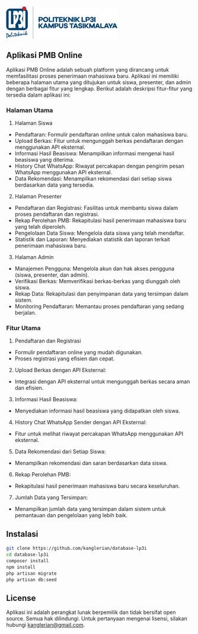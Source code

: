 <p align="left">
    <a href="https://laravel.com" target="_blank">
        <img src="https://raw.githubusercontent.com/kanglerian/database-lp3i/master/public/img/lp3i-logo.svg" width="300">
    </a>
</p>

## Aplikasi PMB Online

Aplikasi PMB Online adalah sebuah platform yang dirancang untuk memfasilitasi proses penerimaan mahasiswa baru. Aplikasi ini memiliki beberapa halaman utama yang ditujukan untuk siswa, presenter, dan admin dengan berbagai fitur yang lengkap. Berikut adalah deskripsi fitur-fitur yang tersedia dalam aplikasi ini:

### Halaman Utama

1. Halaman Siswa

- Pendaftaran: Formulir pendaftaran online untuk calon mahasiswa baru.
- Upload Berkas: Fitur untuk mengunggah berkas pendaftaran dengan menggunakan API eksternal.
- Informasi Hasil Beasiswa: Menampilkan informasi mengenai hasil beasiswa yang diterima.
- History Chat WhatsApp: Riwayat percakapan dengan pengirim pesan WhatsApp menggunakan API eksternal.
- Data Rekomendasi: Menampilkan rekomendasi dari setiap siswa berdasarkan data yang tersedia.

2. Halaman Presenter

- Pendaftaran dan Registrasi: Fasilitas untuk membantu siswa dalam proses pendaftaran dan registrasi.
- Rekap Perolehan PMB: Rekapitulasi hasil penerimaan mahasiswa baru yang telah diperoleh.
- Pengelolaan Data Siswa: Mengelola data siswa yang telah mendaftar.
- Statistik dan Laporan: Menyediakan statistik dan laporan terkait penerimaan mahasiswa baru.
  
3. Halaman Admin

- Manajemen Pengguna: Mengelola akun dan hak akses pengguna (siswa, presenter, dan admin).
- Verifikasi Berkas: Memverifikasi berkas-berkas yang diunggah oleh siswa.
- Rekap Data: Rekapitulasi dan penyimpanan data yang tersimpan dalam sistem.
- Monitoring Pendaftaran: Memantau proses pendaftaran yang sedang berjalan.

### Fitur Utama

1. Pendaftaran dan Registrasi

- Formulir pendaftaran online yang mudah digunakan.
- Proses registrasi yang efisien dan cepat.

2. Upload Berkas dengan API Eksternal:

- Integrasi dengan API eksternal untuk mengunggah berkas secara aman dan efisien.
  
3. Informasi Hasil Beasiswa:

- Menyediakan informasi hasil beasiswa yang didapatkan oleh siswa.

4. History Chat WhatsApp Sender dengan API Eksternal:

- Fitur untuk melihat riwayat percakapan WhatsApp menggunakan API eksternal.
  
5. Data Rekomendasi dari Setiap Siswa:

- Menampilkan rekomendasi dan saran berdasarkan data siswa.
  
6. Rekap Perolehan PMB:

- Rekapitulasi hasil penerimaan mahasiswa baru secara keseluruhan.
  
7. Jumlah Data yang Tersimpan:

- Menampilkan jumlah data yang tersimpan dalam sistem untuk pemantauan dan pengelolaan yang lebih baik.


## Instalasi

```bash
git clone https://github.com/kanglerian/database-lp3i
cd database-lp3i
composer install
npm install
php artisan migrate
php artisan db:seed
```

## License

Aplikasi ini adalah perangkat lunak berpemilik dan tidak bersifat open source. Semua hak dilindungi. Untuk pertanyaan mengenai lisensi, silakan hubungi [kanglerian@gmail.com](mailto:kanglerian@gmail.com).

